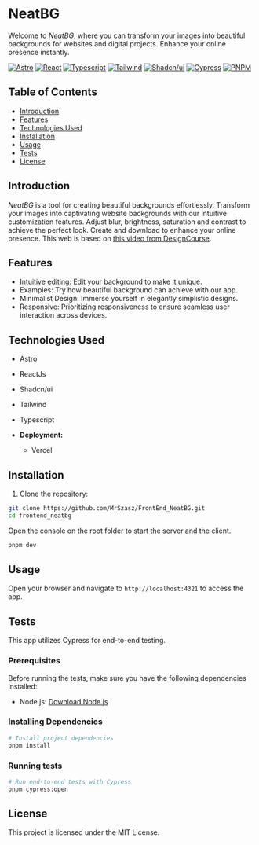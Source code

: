 # NeatBG

Welcome to _NeatBG_, where you can transform your images into beautiful backgrounds for websites and digital projects. Enhance your online presence instantly.

[![Astro](https://img.shields.io/badge/Astro-0C1222?style=for-the-badge&logo=astro&logoColor=FDFDFE)](https://astro.build/) [![React](https://img.shields.io/badge/React-20232A?style=for-the-badge&logo=react&logoColor=61DAFB)](https://react.dev/) [![Typescript](https://img.shields.io/badge/TypeScript-007ACC?style=for-the-badge&logo=typescript&logoColor=white)](https://www.typescriptlang.org/) [![Tailwind](https://img.shields.io/badge/Tailwind_CSS-38B2AC?style=for-the-badge&logo=tailwind-css&logoColor=white)](https://tailwindcss.com/) [![Shadcn/ui](https://img.shields.io/badge/shadcn%2Fui-000000?style=for-the-badge&logo=shadcnui&logoColor=white)](https://ui.shadcn.com/) [![Cypress](https://img.shields.io/badge/Cypress-17202C?style=for-the-badge&logo=cypress&logoColor=white)](https://www.cypress.io/) [![PNPM](https://img.shields.io/badge/pnpm-yellow?style=for-the-badge&logo=pnpm&logoColor=white)](https://pnpm.io/)

## Table of Contents

- [Introduction](#introduction)
- [Features](#features)
- [Technologies Used](#technologies-used)
- [Installation](#installation)
- [Usage](#usage)
- [Tests](#tests)
- [License](#license)

## Introduction

_NeatBG_ is a tool for creating beautiful backgrounds effortlessly. Transform your images into captivating website backgrounds with our intuitive customization features. Adjust blur, brightness, saturation and contrast to achieve the perfect look. Create and download to enhance your online presence.
This web is based on [this video from DesignCourse](https://youtu.be/SJz2dKxvquE?si=XOn-6D7tjdOiQvLJ).

## Features

- Intuitive editing: Edit your background to make it unique.
- Examples: Try how beautiful background can achieve with our app.
- Minimalist Design: Immerse yourself in elegantly simplistic designs.
- Responsive: Prioritizing responsiveness to ensure seamless user interaction across devices.

## Technologies Used

- Astro
- ReactJs
- Shadcn/ui
- Tailwind
- Typescript

- **Deployment:**
  - Vercel

## Installation

1. Clone the repository:

```bash
git clone https://github.com/MrSzasz/FrontEnd_NeatBG.git
cd frontend_neatbg
```

Open the console on the root folder to start the server and the client.

```bash
pnpm dev
```

## Usage

Open your browser and navigate to `http://localhost:4321` to access the app.

## Tests

This app utilizes Cypress for end-to-end testing.

### Prerequisites

Before running the tests, make sure you have the following dependencies installed:

- Node.js: [Download Node.js](https://nodejs.org/)

### Installing Dependencies

```bash
# Install project dependencies
pnpm install
```

### Running tests

```bash
# Run end-to-end tests with Cypress
pnpm cypress:open
```

## License

This project is licensed under the MIT License.
